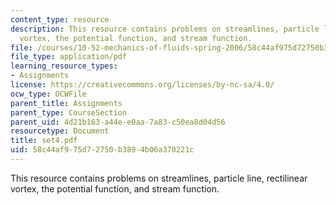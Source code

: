 ```yaml
---
content_type: resource
description: This resource contains problems on streamlines, particle line, rectilinear
  vortex, the potential function, and stream function.
file: /courses/10-52-mechanics-of-fluids-spring-2006/58c44af975d72750b3894b06a370221c_set4.pdf
file_type: application/pdf
learning_resource_types:
- Assignments
license: https://creativecommons.org/licenses/by-nc-sa/4.0/
ocw_type: OCWFile
parent_title: Assignments
parent_type: CourseSection
parent_uid: 4d21b163-a44e-e0aa-7a83-c50ea8d04d56
resourcetype: Document
title: set4.pdf
uid: 58c44af9-75d7-2750-b389-4b06a370221c
---
```

This resource contains problems on streamlines, particle line, rectilinear vortex, the potential function, and stream function.
